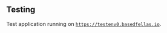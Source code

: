 ## Testing

Test application running on [`https://testenv0.basedfellas.io`](https://testenv0.basedfellas.io).